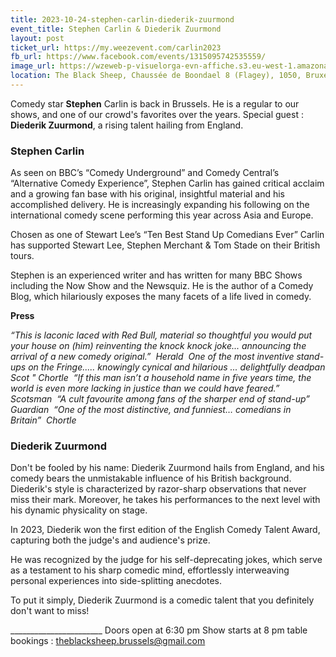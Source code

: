 ```yaml
---
title: 2023-10-24-stephen-carlin-diederik-zuurmond
event_title: Stephen Carlin & Diederik Zuurmond
layout: post
ticket_url: https://my.weezevent.com/carlin2023
fb_url: https://www.facebook.com/events/1315095742535559/
image_url: https://wzeweb-p-visuelorga-evn-affiche.s3.eu-west-1.amazonaws.com/affiche_1036750.jpg
location: The Black Sheep, Chaussée de Boondael 8 (Flagey), 1050, Bruxelles Belgique
---
```

Comedy star <strong>Stephen</strong> Carlin is back in Brussels. He is a regular to our shows, and one of our crowd's favorites over the years. Special guest : <strong>Diederik Zuurmond</strong>, a rising talent hailing from England.

<h3>Stephen Carlin</h3>

As seen on BBC’s “Comedy Underground” and Comedy Central’s “Alternative Comedy Experience”, Stephen Carlin has gained critical acclaim and a growing fan base with his original, insightful material and his accomplished delivery. He is increasingly expanding his following on the international comedy scene performing this year across Asia and Europe.

Chosen as one of Stewart Lee’s “Ten Best Stand Up Comedians Ever” Carlin has supported Stewart Lee, Stephen Merchant &amp; Tom Stade on their British tours. 

Stephen is an experienced writer and has written for many BBC Shows including the Now Show and the Newsquiz. He is the author of a Comedy Blog, which hilariously exposes the many facets of a life lived in comedy. 

<strong>Press</strong>

<em>“This is laconic laced with Red Bull, material so thoughtful you would put your house on (him) reinventing the knock knock joke... announcing the arrival of a new comedy original.” </em>
<em>Herald </em>
<em>One of the most inventive stand-ups on the Fringe..... knowingly cynical and hilarious ... delightfully deadpan Scot " Chortle </em>
<em>“If this man isn’t a household name in five years time, the world is even more lacking in justice than we could have feared.” Scotsman </em>
<em>“A cult favourite among fans of the sharper end of stand-up” Guardian </em>
<em>“One of the most distinctive, and funniest… comedians in Britain”  Chortle</em>

<h3>Diederik Zuurmond</h3>

Don't be fooled by his name: Diederik Zuurmond hails from England, and his comedy bears the unmistakable influence of his British background.
Diederik's style is characterized by razor-sharp observations that never miss their mark. Moreover, he takes his performances to the next level with his dynamic physicality on stage.

In 2023, Diederik won the first edition of the English Comedy Talent Award, capturing both the judge's and audience's prize.

He was recognized by the judge for his self-deprecating jokes, which serve as a testament to his sharp comedic mind, effortlessly interweaving personal experiences into side-splitting anecdotes.

To put it simply, Diederik Zuurmond is a comedic talent that you definitely don't want to miss!

<span>_______________________</span>
Doors open at 6:30 pm
Show starts at 8 pm
table bookings : theblacksheep.brussels@gmail.com
 